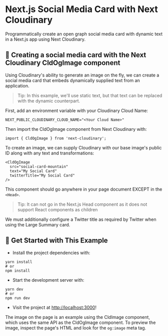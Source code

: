 # Next.js Social Media Card with Next Cloudinary

Programmatically create an open graph social media card with dynamic text in a Next.js app using Next Cloudinary.

## 🧰 Creating a social media card with the Next Cloudinary CldOgImage component

Using Cloudinary's ability to generate an image on the fly, we can create a social media card that embeds dynamically supplied text from an application.

> Tip: In this example, we'll use static text, but that text can be replaced with the dynamic counterpart.

First, add an environment variable with your Cloudinary Cloud Name:

```
NEXT_PUBLIC_CLOUDINARY_CLOUD_NAME="<Your Cloud Name>"
```

Then import the CldOgImage component from Next Cloudinary with:

```
import { CldOgImage } from 'next-cloudinary';
```

To create an image, we can supply Cloudinary with our base image's public ID along with any text and transformations:

```
<CldOgImage
  src="social-card-mountain"
  text="My Social Card"
  twitterTitle="My Social Card"
/>
```

This component should go anywhere in your page document EXCEPT in the `<Head>`.

> Tip: It can not go in the Next.js Head component as it does not support React components as children

We must additionally configure a Twitter title as required by Twitter when using the Large Summary card.

## 🚀 Get Started with This Example

* Install the project dependencies with:

```
yarn install
# or
npm install
```

* Start the development server with:

```
yarn dev
# or
npm run dev
```

* Visit the project at <http://localhost:3000>!

The image on the page is an example using the CldImage component, which uses the same API as the CldOgImage component. To preview the image, inspect the page's HTML and look for the `og:image` meta tag.
